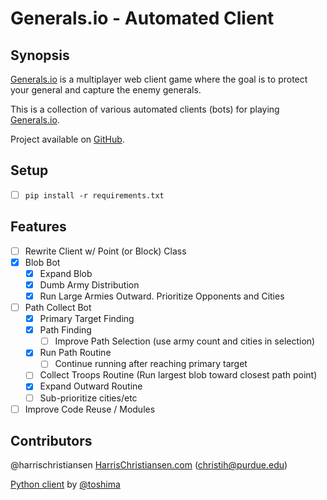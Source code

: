 # Generals.io - Automated Client

## Synopsis

[Generals.io](http://generals.io) is a multiplayer web client game where the goal is to protect your general and capture the enemy generals.  

This is a collection of various automated clients (bots) for playing [Generals.io](http://generals.io).  

Project available on [GitHub](https://github.com/harrischristiansen/generals-bot).  

## Setup

- [ ] `pip install -r requirements.txt`

## Features

- [ ] Rewrite Client w/ Point (or Block) Class
- [X] Blob Bot
	- [X] Expand Blob
	- [X] Dumb Army Distribution
	- [X] Run Large Armies Outward. Prioritize Opponents and Cities
- [ ] Path Collect Bot
	- [X] Primary Target Finding
	- [X] Path Finding
		- [ ] Improve Path Selection (use army count and cities in selection)
	- [X] Run Path Routine
		- [ ] Continue running after reaching primary target
	- [ ] Collect Troops Routine (Run largest blob toward closest path point)
	- [X] Expand Outward Routine
	- [ ] Sub-prioritize cities/etc
- [ ] Improve Code Reuse / Modules

## Contributors

@harrischristiansen [HarrisChristiansen.com](http://www.harrischristiansen.com) (christih@purdue.edu)   

[Python client](https://github.com/toshima/generalsio) by [@toshima](https://github.com/toshima)